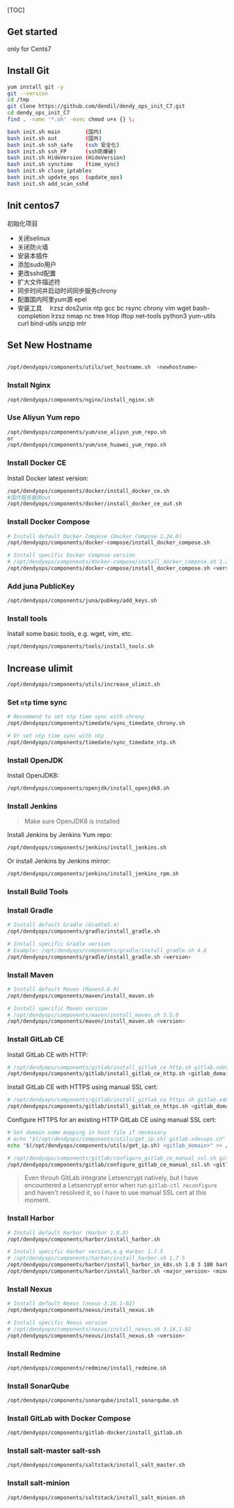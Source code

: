 [TOC]



## Get started
only for Cents7
## Install Git

```bash
yum install git -y
git --version
cd /tmp
git clone https://github.com/dendil/dendy_ops_init_C7.git
cd dendy_ops_init_C7
find . -name '*.sh' -exec chmod u+x {} \;

bash init.sh main        (国内)
bash init.sh out         (国外)
bash init.sh ssh_safe    (ssh 安全化)
bash init.sh ssh_FP      (ssh防爆破)
bash init.sh HideVersion (HideVersion)
bash init.sh synctime    (time_sync)
bash init.sh close_iptables
bash init.sh update_ops  (update_ops)
bash init.sh add_scan_sshd 
```



## Init centos7

初始化项目

 - 关闭selinux
 - 关闭防火墙
 - 安装本插件
 - 添加sudo用户
 - 更改sshd配置
 - 扩大文件描述符
 - 同步时间并启动时间同步服务chrony
 - 配置国内阿里yum源 epel
 - 安装工具　 lrzsz dos2unix ntp gcc bc rsync chrony vim wget bash-completion lrzsz nmap nc tree htop iftop net-tools python3  yum-utils curl bind-utils unzip mtr




## Set New Hostname
```bash

/opt/dendyops/components/utils/set_hostname.sh  <newhostname>

```



### Install Nginx
```bash
/opt/dendyops/components/nginx/install_nginx.sh
```


### Use Aliyun Yum repo

```bash
/opt/dendyops/components/yum/use_aliyun_yum_repo.sh
or
/opt/dendyops/components/yum/use_huawei_yum_repo.sh
```



### Install Docker CE

Install Docker latest version:

```bash
/opt/dendyops/components/docker/install_docker_ce.sh
#国外服务器用out
/opt/dendyops/components/docker/install_docker_ce_out.sh
```




### Install Docker Compose

```bash
# Install default Docker Compose (Docker Compose 1.24.0)
/opt/dendyops/components/docker-compose/install_docker_compose.sh

# Install specific Docker Compose version
# /opt/dendyops/components/docker-compose/install_docker_compose.sh 1.24.0
/opt/dendyops/components/docker-compose/install_docker_compose.sh <version>
```
### Add juna PublicKey
```bash
/opt/dendyops/components/juna/pubkey/add_keys.sh

```



### Install tools

Install some basic tools, e.g. wget, vim, etc.

```bash
/opt/dendyops/components/tools/install_tools.sh
```

## Increase ulimit

```bash
/opt/dendyops/components/utils/increase_ulimit.sh
```



### Set `ntp` time sync

```bash
# Recommend to set ntp time sync with chrony
/opt/dendyops/components/timedate/sync_timedate_chrony.sh

# Or set ntp time sync with ntp
/opt/dendyops/components/timedate/sync_timedate_ntp.sh
```



### Install OpenJDK

Install OpenJDK8:

```bash
/opt/dendyops/components/openjdk/install_openjdk8.sh
```

### Install Jenkins

> Make sure OpenJDK8 is installed

Install Jenkins by Jenkins Yum repo:

```bash
/opt/dendyops/components/jenkins/install_jenkins.sh
```



Or install Jenkins by Jenkins mirror:

```bash
/opt/dendyops/components/jenkins/install_jenkins_rpm.sh
```



### Install Build Tools

### Install Gradle

```bash
# Install default Gradle (Gradle5.4)
/opt/dendyops/components/gradle/install_gradle.sh

# Install specific Gradle version
# Example: /opt/dendyops/components/gradle/install_gradle.sh 4.6
/opt/dendyops/components/gradle/install_gradle.sh <version>
```



### Install Maven

```bash
# Install default Maven (Maven3.6.0)
/opt/dendyops/components/maven/install_maven.sh

# Install specific Maven version
# /opt/dendyops/components/maven/install_maven.sh 3.5.0
/opt/dendyops/components/maven/install_maven.sh <version>
```



### Install GitLab CE

Install GitLab CE with HTTP:

```bash
# /opt/dendyops/components/gitlab/install_gitlab_ce_http.sh gitlab.xdevops.cn
/opt/dendyops/components/gitlab/install_gitlab_ce_http.sh <gitlab_domain>
```



Install GitLab CE with HTTPS using manual SSL cert:

```bash
# /opt/dendyops/components/gitlab/install_gitlab_ce_https.sh gitlab.xdevops.cn "/C=CN/ST=Guangdong/L=Guangzhou/O=xdevops/OU=xdevops/CN=gitlab.xdevops.cn"
/opt/dendyops/components/gitlab/install_gitlab_ce_https.sh <gitlab_domain> <ssl_cert_subj>
```



Configure HTTPS for an existing HTTP GitLab CE using manual SSL cert:

```bash
# Set domain name mapping in host file if necessary
# echo "$(/opt/dendyops/components/utils/get_ip.sh) gitlab.xdevops.cn" >> /etc/hosts
echo "$(/opt/dendyops/components/utils/get_ip.sh) <gitlab_domain>" >> /etc/hosts

# /opt/dendyops/components/gitlab/configure_gitlab_ce_manual_ssl.sh gitlab.xdevops.cn "/C=CN/ST=Guangdong/L=Guangzhou/O=xdevops/OU=xdevops/CN=gitlab.xdevops.cn"
/opt/dendyops/components/gitlab/configure_gitlab_ce_manual_ssl.sh <gitlab_domain> <ssl_cert_subj>
```



> Even throuh GitLab integrate Letsencrypt natively, but I have encountered a Letsencrypt error when run `gitlab-ctl reconfigure` and haven't resolved it, so I have to use manual SSL cert at this moment.







### Install Harbor

```bash
# Install default Harbor (Harbor 1.8.0)
/opt/dendyops/components/harbor/install_harbor.sh

# Install specific Harbor version,e.g Harbor 1.7.5
# /opt/dendyops/components/harbor/install_harbor.sh 1.7 5
/opt/dendyops/components/harbor/install_harbor_in_k8s.sh 1.8 3 180 harbor.od.com harbor.od.com
/opt/dendyops/components/harbor/install_harbor.sh <major_version> <minor_version>
```



### Install Nexus

```bash
# Install default Nexus (nexus-3.16.1-02)
/opt/dendyops/components/nexus/install_nexus.sh

# Install specific Nexus version
# /opt/dendyops/components/nexus/install_nexus.sh 3.16.1-02
/opt/dendyops/components/nexus/install_nexus.sh <version>
```



### Install Redmine

```bash
/opt/dendyops/components/redmine/install_redmine.sh
```



### Install SonarQube

```bash
/opt/dendyops/components/sonarqube/install_sonarqube.sh
```

### Install GitLab with Docker Compose

```bash
/opt/dendyops/components/gitlab-docker/install_gitlab.sh
```



### Install salt-master  salt-ssh 
```bash
/opt/dendyops/components/saltstack/install_salt_master.sh

```



### Install salt-minion
```bash
/opt/dendyops/components/saltstack/install_salt_minion.sh

```